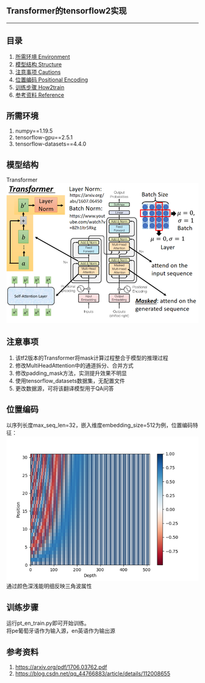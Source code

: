 ﻿## Transformer的tensorflow2实现
---

## 目录
1. [所需环境 Environment](#所需环境)
2. [模型结构 Structure](#模型结构)
3. [注意事项 Cautions](#注意事项)
4. [位置编码 Positional Encoding](#位置编码)
5. [训练步骤 How2train](#训练步骤)
6. [参考资料 Reference](#参考资料)

## 所需环境
1. numpy==1.19.5
2. tensorflow-gpu==2.5.1  
3. tensorflow-datasets==4.4.0  

## 模型结构
Transformer
![image](https://github.com/JJASMINE22/Transformer/blob/master/structure/structure.png)

## 注意事项
1. 该tf2版本的Transformer将mask计算过程整合于模型的推理过程
2. 修改MultiHeadAttention中的通道拆分、合并方式
3. 修改padding_mask方法，实测提升效果不明显
4. 使用tensorflow_datasets数据集，无配置文件
5. 更改数据源，可将该翻译模型用于QA问答

## 位置编码
以序列长度max_seq_len=32，嵌入维度embedding_size=512为例，位置编码特征：  
![image](https://github.com/JJASMINE22/Transformer/blob/master/position_encoding/position_encoding.png)  
通过颜色深浅能明细反映三角波属性

## 训练步骤
运行pt_en_train.py即可开始训练。  
将pe葡萄牙语作为输入源，en英语作为输出源 

## 参考资料
1. https://arxiv.org/pdf/1706.03762.pdf  
2. https://blog.csdn.net/qq_44766883/article/details/112008655

